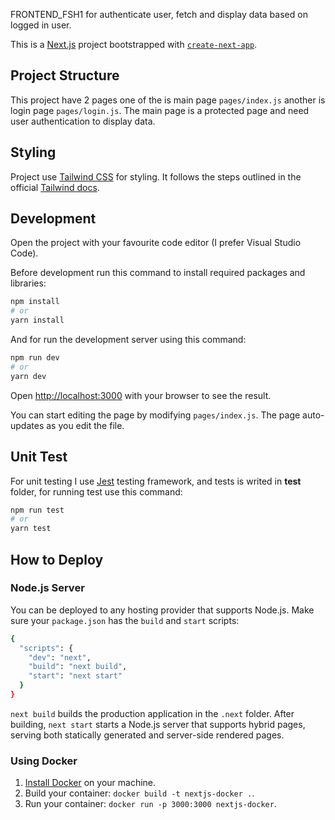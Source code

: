 FRONTEND_FSH1 for authenticate user, fetch and display data based on logged in user.

This is a [Next.js](https://nextjs.org/) project bootstrapped with [`create-next-app`](https://github.com/vercel/next.js/tree/canary/packages/create-next-app).


## Project Structure

This project have 2 pages one of the is main page `pages/index.js` another is login page `pages/login.js`. The main page is a protected page and need user authentication to display data.

## Styling

Project use [Tailwind CSS](https://tailwindcss.com/) for styling. It follows the steps outlined in the official [Tailwind docs](https://tailwindcss.com/docs/guides/nextjs).


## Development

Open the project with your favourite code editor (I prefer Visual Studio Code).

Before development run this command to install required packages and libraries:

```bash
npm install
# or
yarn install
```

And for run the development server using this command:

```bash
npm run dev
# or
yarn dev
```

Open [http://localhost:3000](http://localhost:3000) with your browser to see the result.

You can start editing the page by modifying `pages/index.js`. The page auto-updates as you edit the file.


## Unit Test

For unit testing I use [Jest](https://jestjs.io/) testing framework, and tests is writed in __test__ folder, for running test use this command:

```bash
npm run test
# or
yarn test
```


## How to Deploy

### Node.js Server

You can be deployed to any hosting provider that supports Node.js.
Make sure your `package.json` has the `build` and `start` scripts:

```bash
{
  "scripts": {
    "dev": "next",
    "build": "next build",
    "start": "next start"
  }
}
```

`next build` builds the production application in the `.next` folder. After building, `next start` starts a Node.js server that supports hybrid pages, serving both statically generated and server-side rendered pages.

### Using Docker

1. [Install Docker](https://docs.docker.com/get-docker/) on your machine.
2. Build your container: `docker build -t nextjs-docker .`.
3. Run your container: `docker run -p 3000:3000 nextjs-docker`.

